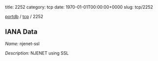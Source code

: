title: 2252
category: tcp
date: 1970-01-01T00:00:00+0000
slug: tcp/2252

[portdb](/) / [tcp](/category/tcp.html) / 2252


## IANA Data

_Name:_ njenet-ssl

_Description:_ NJENET using SSL

